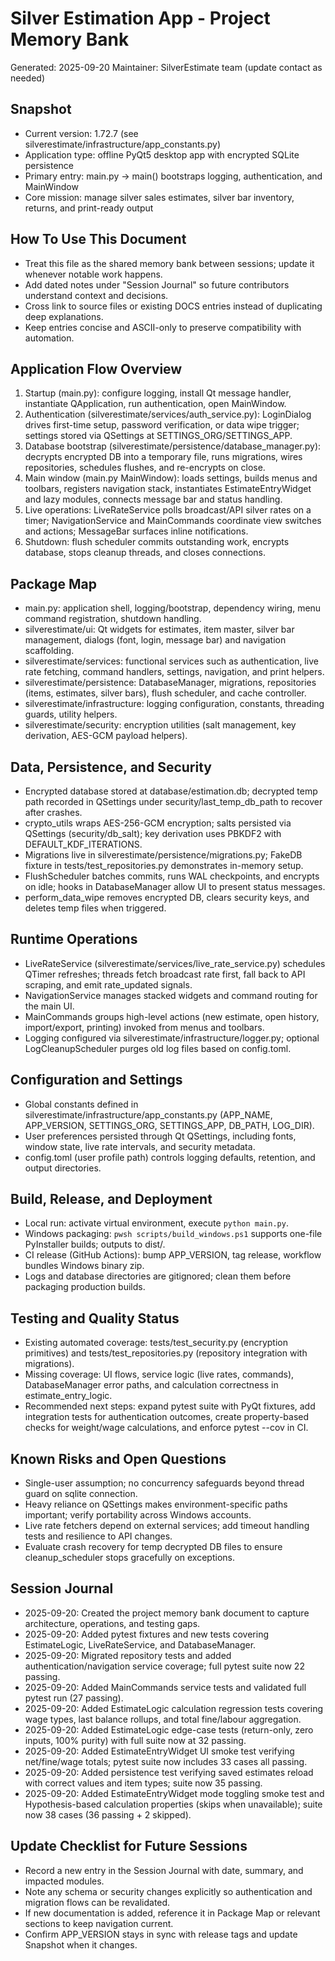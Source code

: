 # Silver Estimation App - Project Memory Bank

Generated: 2025-09-20
Maintainer: SilverEstimate team (update contact as needed)

## Snapshot
- Current version: 1.72.7 (see silverestimate/infrastructure/app_constants.py)
- Application type: offline PyQt5 desktop app with encrypted SQLite persistence
- Primary entry: main.py -> main() bootstraps logging, authentication, and MainWindow
- Core mission: manage silver sales estimates, silver bar inventory, returns, and print-ready output

## How To Use This Document
- Treat this file as the shared memory bank between sessions; update it whenever notable work happens.
- Add dated notes under "Session Journal" so future contributors understand context and decisions.
- Cross link to source files or existing DOCS entries instead of duplicating deep explanations.
- Keep entries concise and ASCII-only to preserve compatibility with automation.

## Application Flow Overview
1. Startup (main.py): configure logging, install Qt message handler, instantiate QApplication, run authentication, open MainWindow.
2. Authentication (silverestimate/services/auth_service.py): LoginDialog drives first-time setup, password verification, or data wipe trigger; settings stored via QSettings at SETTINGS_ORG/SETTINGS_APP.
3. Database bootstrap (silverestimate/persistence/database_manager.py): decrypts encrypted DB into a temporary file, runs migrations, wires repositories, schedules flushes, and re-encrypts on close.
4. Main window (main.py MainWindow): loads settings, builds menus and toolbars, registers navigation stack, instantiates EstimateEntryWidget and lazy modules, connects message bar and status handling.
5. Live operations: LiveRateService polls broadcast/API silver rates on a timer; NavigationService and MainCommands coordinate view switches and actions; MessageBar surfaces inline notifications.
6. Shutdown: flush scheduler commits outstanding work, encrypts database, stops cleanup threads, and closes connections.

## Package Map
- main.py: application shell, logging/bootstrap, dependency wiring, menu command registration, shutdown handling.
- silverestimate/ui: Qt widgets for estimates, item master, silver bar management, dialogs (font, login, message bar) and navigation scaffolding.
- silverestimate/services: functional services such as authentication, live rate fetching, command handlers, settings, navigation, and print helpers.
- silverestimate/persistence: DatabaseManager, migrations, repositories (items, estimates, silver bars), flush scheduler, and cache controller.
- silverestimate/infrastructure: logging configuration, constants, threading guards, utility helpers.
- silverestimate/security: encryption utilities (salt management, key derivation, AES-GCM payload helpers).

## Data, Persistence, and Security
- Encrypted database stored at database/estimation.db; decrypted temp path recorded in QSettings under security/last_temp_db_path to recover after crashes.
- crypto_utils wraps AES-256-GCM encryption; salts persisted via QSettings (security/db_salt); key derivation uses PBKDF2 with DEFAULT_KDF_ITERATIONS.
- Migrations live in silverestimate/persistence/migrations.py; FakeDB fixture in tests/test_repositories.py demonstrates in-memory setup.
- FlushScheduler batches commits, runs WAL checkpoints, and encrypts on idle; hooks in DatabaseManager allow UI to present status messages.
- perform_data_wipe removes encrypted DB, clears security keys, and deletes temp files when triggered.

## Runtime Operations
- LiveRateService (silverestimate/services/live_rate_service.py) schedules QTimer refreshes; threads fetch broadcast rate first, fall back to API scraping, and emit rate_updated signals.
- NavigationService manages stacked widgets and command routing for the main UI.
- MainCommands groups high-level actions (new estimate, open history, import/export, printing) invoked from menus and toolbars.
- Logging configured via silverestimate/infrastructure/logger.py; optional LogCleanupScheduler purges old log files based on config.toml.

## Configuration and Settings
- Global constants defined in silverestimate/infrastructure/app_constants.py (APP_NAME, APP_VERSION, SETTINGS_ORG, SETTINGS_APP, DB_PATH, LOG_DIR).
- User preferences persisted through Qt QSettings, including fonts, window state, live rate intervals, and security metadata.
- config.toml (user profile path) controls logging defaults, retention, and output directories.

## Build, Release, and Deployment
- Local run: activate virtual environment, execute `python main.py`.
- Windows packaging: `pwsh scripts/build_windows.ps1` supports one-file PyInstaller builds; outputs to dist/.
- CI release (GitHub Actions): bump APP_VERSION, tag release, workflow bundles Windows binary zip.
- Logs and database directories are gitignored; clean them before packaging production builds.

## Testing and Quality Status
- Existing automated coverage: tests/test_security.py (encryption primitives) and tests/test_repositories.py (repository integration with migrations).
- Missing coverage: UI flows, service logic (live rates, commands), DatabaseManager error paths, and calculation correctness in estimate_entry_logic.
- Recommended next steps: expand pytest suite with PyQt fixtures, add integration tests for authentication outcomes, create property-based checks for weight/wage calculations, and enforce pytest --cov in CI.

## Known Risks and Open Questions
- Single-user assumption; no concurrency safeguards beyond thread guard on sqlite connection.
- Heavy reliance on QSettings makes environment-specific paths important; verify portability across Windows accounts.
- Live rate fetchers depend on external services; add timeout handling tests and resilience to API changes.
- Evaluate crash recovery for temp decrypted DB files to ensure cleanup_scheduler stops gracefully on exceptions.

## Session Journal








- 2025-09-20: Created the project memory bank document to capture architecture, operations, and testing gaps.
- 2025-09-20: Added pytest fixtures and new tests covering EstimateLogic, LiveRateService, and DatabaseManager.
- 2025-09-20: Migrated repository tests and added authentication/navigation service coverage; full pytest suite now 22 passing.
- 2025-09-20: Added MainCommands service tests and validated full pytest run (27 passing).
- 2025-09-20: Added EstimateLogic calculation regression tests covering wage types, last balance rollups, and total fine/labour aggregation.
- 2025-09-20: Added EstimateLogic edge-case tests (return-only, zero inputs, 100% purity) with full suite now at 32 passing.
- 2025-09-20: Added EstimateEntryWidget UI smoke test verifying net/fine/wage totals; pytest suite now includes 33 cases all passing.
- 2025-09-20: Added persistence test verifying saved estimates reload with correct values and item types; suite now 35 passing.
- 2025-09-20: Added EstimateEntryWidget mode toggling smoke test and Hypothesis-based calculation properties (skips when unavailable); suite now 38 cases (36 passing + 2 skipped).
## Update Checklist for Future Sessions
- Record a new entry in the Session Journal with date, summary, and impacted modules.
- Note any schema or security changes explicitly so authentication and migration flows can be revalidated.
- If new documentation is added, reference it in Package Map or relevant sections to keep navigation current.
- Confirm APP_VERSION stays in sync with release tags and update Snapshot when it changes.








